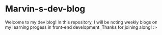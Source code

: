 # Marvin-s-dev-blog
Welcome to my dev blog!
In this repository, I will be noting weekly blogs on my learning progess in front-end development.
Thanks for joining along! :>